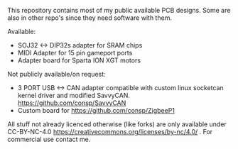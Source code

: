 This repository contains most of my public available PCB designs. Some are also in other repo's since they need software with them.

Available:

* SOJ32 <-> DIP32s adapter for SRAM chips
* MIDI Adapter for 15 pin gameport ports
* Adapter board for Sparta ION XGT motors

Not publicly available/on request:

* 3 PORT USB <-> CAN adapter compatible with custom linux socketcan kernel driver and modified SavvyCAN. https://github.com/consp/SavvyCAN
* Custom board for https://github.com/consp/ZigbeeP1

All stuff not already licenced otherwise (like forks) are only available under CC-BY-NC-4.0 https://creativecommons.org/licenses/by-nc/4.0/ . For commercial use contact me.